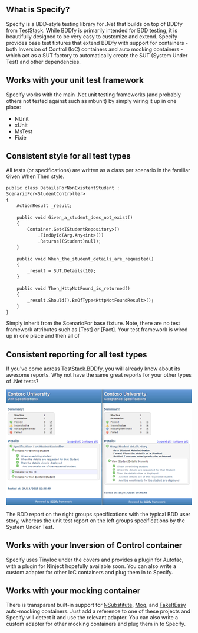 ## What is Specify?
Specify is a BDD-style testing library for .Net that builds on top of BDDfy from [TestStack](http://www.teststack.net/). While BDDfy is primarily intended for BDD testing, it is beautifully designed to be very easy to customize and extend. Specify provides base test fixtures that extend BDDfy with support for containers - both Inversion of Control (IoC) containers and auto mocking containers - which act as a SUT factory to automatically create the SUT (System Under Test) and other dependencies.

## Works with your unit test framework
Specify works with the main .Net unit testing frameworks (and probably others not tested against such as mbunit) by simply wiring it up in one place:

- NUnit
- xUnit
- MsTest
- Fixie

## Consistent style for all test types
All tests (or specifications) are written as a class per scenario in the familiar Given When Then style. 

    public class DetailsForNonExistentStudent : ScenarioFor<StudentController>
    {
        ActionResult _result;

        public void Given_a_student_does_not_exist()
        {
            Container.Get<IStudentRepository>()
                .FindById(Arg.Any<int>())
                .Returns((Student)null);
        }

        public void When_the_student_details_are_requested()
        {
            _result = SUT.Details(10);
        }

        public void Then_HttpNotFound_is_returned()
        {
            _result.Should().BeOfType<HttpNotFoundResult>();
        }
    }

Simply inherit from the ScenarioFor base fixture. Note, there are no test framework attributes such as [Test] or [Fact]. Your test framework is wired up in one place and then all of 

## Consistent reporting for all test types
If you've come across TestStack.BDDfy, you will already know about its awesome reports. Why not have the same great reports for your other types of .Net tests?

![Unit test and BDD test reports](consistent-reporting.png)

The BDD report on the right groups specifications with the typical BDD user story, whereas the unit test report on the left groups specifications by the System Under Test.

## Works with your Inversion of Control container
Specify uses TinyIoc under the covers and provides a plugin for Autofac, with a plugin for Ninject hopefully available soon. You can also write a custom adapter for other IoC containers and plug them in to Specify.

## Works with your mocking container
There is transparent built-in support for [NSubstitute](http://nsubstitute.github.io/), [Moq](https://github.com/Moq/moq4), and [FakeItEasy](http://fakeiteasy.github.io/) auto-mocking containers. Just add a reference to one of these projects and Specify will detect it and use the relevant adapter. You can also write a custom adapter for other mocking containers and plug them in to Specify.